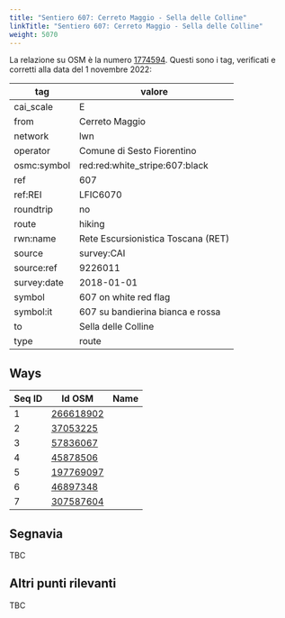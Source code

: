 ```yaml
---
title: "Sentiero 607: Cerreto Maggio - Sella delle Colline"
linkTitle: "Sentiero 607: Cerreto Maggio - Sella delle Colline"
weight: 5070
---
```


La relazione su OSM è la numero [1774594]. Questi sono i tag, verificati e corretti alla data del 1 novembre 2022:

| tag         | valore                                                 |
|-------------|--------------------------------------------------------|
| cai_scale   | E                                                      |
| from        | Cerreto Maggio                                         |
| network     | lwn                                                    |
| operator    | Comune di Sesto Fiorentino                             |
| osmc:symbol | red:red:white_stripe:607:black                         |
| ref         | 607                                                    |
| ref:REI     | LFIC6070                                               |
| roundtrip   | no                                                     |
| route       | hiking                                                 |
| rwn:name    | Rete Escursionistica Toscana (RET)                     |
| source      | survey:CAI                                             |
| source:ref  | 9226011                                                |
| survey:date | 2018-01-01                                             |
| symbol      | 607 on white red flag                                  |
| symbol:it   | 607 su bandierina bianca e rossa                       |
| to          | Sella delle Colline                                    |
| type        | route                                                  |

## Ways

| Seq ID | Id OSM       | Name                         |
|--------|--------------|------------------------------|
|  1     | [266618902]  |                              |
|  2     | [37053225]   |                              |
|  3     | [57836067]   |                              |
|  4     | [45878506]   |                              |
|  5     | [197769097]  |                              |
|  6     | [46897348]   |                              |
|  7     | [307587604]  |                              |

## Segnavia

TBC

## Altri punti rilevanti

TBC

[1774594]:https://www.openstreetmap.org/relation/1774594

[266618902]:https://www.openstreetmap.org/way/266618902
[37053225]:https://www.openstreetmap.org/way/37053225
[57836067]:https://www.openstreetmap.org/way/57836067
[45878506]:https://www.openstreetmap.org/way/45878506
[197769097]:https://www.openstreetmap.org/way/197769097
[46897348]:https://www.openstreetmap.org/way/46897348
[307587604]:https://www.openstreetmap.org/way/307587604

